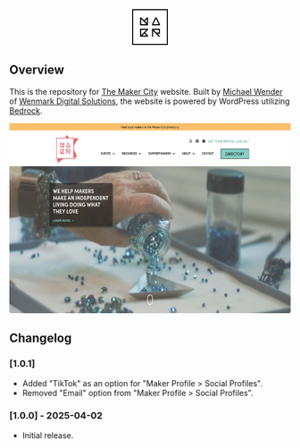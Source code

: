 <div align="center"><a href="https://themakercity.org" target="_blank"><img src="web/app/themes/themakercity-child/lib/img/maker-icon_512x512.png" width="64" height="64" /></a></div>

## Overview

This is the repository for [The Maker City](https://themakercity.org) website. Built by [Michael Wender](https://mwender.com) of [Wenmark Digital Solutions](https://wenmarkdigital.com), the website is powered by WordPress utilizing [Bedrock](https://roots.io/bedrock/).

<div align="center"><a href="https://themakercity.org" target="_blank"><img src="web/app/themes/themakercity-child/lib/img/themakercity_screenshot.jpg" width="600" height="340" /></a></div>

## Changelog

### [1.0.1]
- Added "TikTok" as an option for "Maker Profile > Social Profiles".
- Removed "Email" option from "Maker Profile > Social Profiles".

### [1.0.0] - 2025-04-02
- Initial release.
